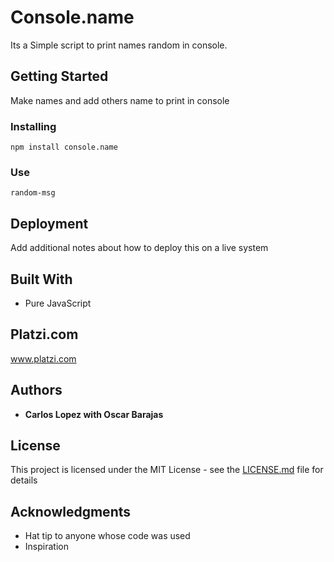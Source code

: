 # Console.name

Its a Simple script to print names random in console.

## Getting Started

Make names and add others name to print in console

### Installing

```
npm install console.name
```

### Use
```
random-msg
```

## Deployment

Add additional notes about how to deploy this on a live system

## Built With

* Pure JavaScript

## Platzi.com

www.platzi.com

## Authors

* **Carlos Lopez with Oscar Barajas** 

## License

This project is licensed under the MIT License - see the [LICENSE.md](LICENSE.md) file for details

## Acknowledgments

* Hat tip to anyone whose code was used
* Inspiration
